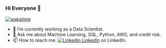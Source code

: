 ### Hi Everyone 👋

[![wakatime](https://wakatime.com/badge/user/1b2b3195-2f68-41bb-bf2a-c5cf4bd6838f.svg)](https://wakatime.com/@1b2b3195-2f68-41bb-bf2a-c5cf4bd6838f)

- 🔭 I’m currently working as a Data Scientist.
- 💬 Ask me about Machine Learning, SQL, Python, AWS, and credit risk.
- 📫 How to reach me: [![Linkedin](https://i.stack.imgur.com/gVE0j.png) LinkedIn](https://www.linkedin.com/in/uttkarshmishra) on LinkedIn.

<!--
**uttu-001/uttu-001** is a ✨ _special_ ✨ repository because its `README.md` (this file) appears on your GitHub profile.

Here are some ideas to get you started:


- 🔭 I’m currently working on ...
- 🌱 I’m currently learning ...
- 👯 I’m looking to collaborate on ...
- 🤔 I’m looking for help with ...
- 💬 Ask me about Machine Learning, Data Science, Fintech, and startups.
- 📫 How to reach me: ...
- 😄 Pronouns: ...
- ⚡ Fun fact: ...
-->
